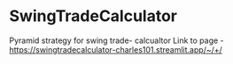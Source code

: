 # SwingTradeCalculator
Pyramid strategy for swing trade- calcualtor
Link to page - https://swingtradecalculator-charles101.streamlit.app/~/+/
